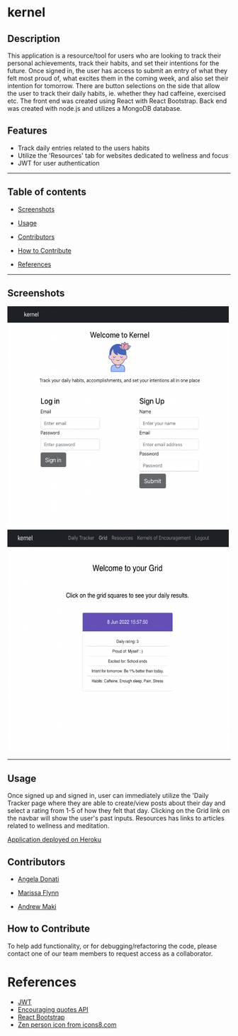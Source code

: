 # kernel

## Description

This application is a resource/tool for users who are looking to track their personal achievements, track their habits, and set their intentions for the future.
Once signed in, the user has access to submit an entry of what they felt most proud of, what excites them in the coming week, and also set their intention for tomorrow. There are button selections on the side that allow the user to track their daily habits, ie. whether they had caffeine, exercised etc. The front end was created using React with React Bootstrap. Back end was created with node.js and utilizes a MongoDB database. 


## Features

* Track daily entries related to the users habits
* Utilize the 'Resources' tab for websites dedicated to wellness and focus
* JWT for user authentication

---

## Table of contents

* [Screenshots](#screenshots)

* [Usage](#usage)

* [Contributors](#contributors)

* [How to Contribute](#how-to-contribute)

* [References](#references)

---
## Screenshots
<img src="./client/src/images/kernel-screenshot.png" alt="drawing" height="500" width="500"/>
<img src="./client/src/images/grid-screenshot.png" alt="drawing" height="500" width="500"/>



--- 

## Usage

Once signed up and signed in, user can immediately utilize the 'Daily Tracker page where they are able to create/view posts about their day and select a rating from 1-5 of how they felt that day. Clicking on the Grid link on the navbar will show the user's past inputs. Resources has links to articles related to wellness and meditation. 

[Application deployed on Heroku](https://powerful-beyond-18772.herokuapp.com/) 

## Contributors


* [Angela Donati](https://github.com/a-donati)

* [Marissa Flynn](https://github.com/ottercreektourism)

* [Andrew Maki](https://github.com/admakinh)

## How to Contribute

To help add functionality, or for debugging/refactoring the code, please contact one of our team members to request access as a collaborator.

# References 

* [JWT](https://jwt.io/)
* [Encouraging quotes API](https://type.fit/api/quotes)
* [React Bootstrap](https://react-bootstrap.github.io/)
* [Zen person icon from icons8.com](https://icons8.com/icons/set/calm)

